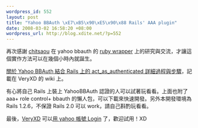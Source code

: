 ```yaml
--- 
wordpress_id: 552
layout: post
title: "Yahoo BBAuth \xE7\xB5\x90\xE5\x90\x88 Rails' AAA plugin"
date: 2008-03-02 16:58:20 +08:00
wordpress_url: http://blog.xdite.net/?p=552
---
```

再次感謝 <a href="http://chitsaou.wordpress.com/">chitsaou</a> 在 yahoo bbauth 的 <a href="http://premshree.livejournal.com/118739.html">ruby wrapper</a> 上的研究與交流，才讓這個實作方法可以在幾個小時內就誕生。


<a href="http://sites.google.com/a/veryxd.com/veryxd/Home/Yahoo-BBAuth-%E7%B5%90%E5%90%88-act-as-authenicated">關於 Yahoo BBAuth 結合 Rails 上的 act_as_authenticated 詳細過程與步驟</a>，記載在 VeryXD 的 wiki 上。

有心將自己 Rails 上裝上 YahooBBAuth 認證的人可以試著玩看看。上面也附了 aaa+ role control+ bbauth 的懶人包，可以下載來快速開發。另外本開發環境為 Rails 1.2.6，不保證 Rails 2.0 可以 work，請自己斟酌玩看看。

最後，<a href="http://veryxd.net">VeryXD</a> 可以<a href="http://veryxd.net/account/yahooLogin">用 yahoo 帳號 Login</a> 了，歡迎試用！XD
